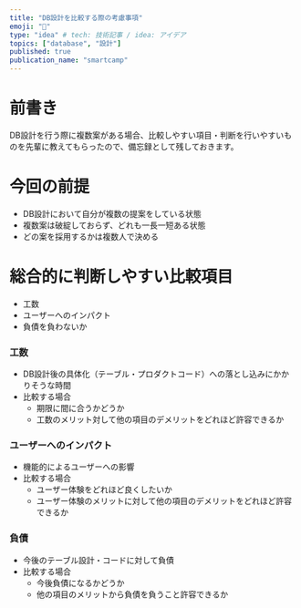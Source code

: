 ```yaml
---
title: "DB設計を比較する際の考慮事項"
emoji: "🪼"
type: "idea" # tech: 技術記事 / idea: アイデア
topics: ["database", "設計"]
published: true
publication_name: "smartcamp"
---
```


# 前書き
DB設計を行う際に複数案がある場合、比較しやすい項目・判断を行いやすいものを先輩に教えてもらったので、備忘録として残しておきます。
# 今回の前提
- DB設計において自分が複数の提案をしている状態
- 複数案は破綻しておらず、どれも一長一短ある状態
- どの案を採用するかは複数人で決める
# 総合的に判断しやすい比較項目
- 工数
- ユーザーへのインパクト
- 負債を負わないか
### 工数
- DB設計後の具体化（テーブル・プロダクトコード）への落とし込みにかかりそうな時間
- 比較する場合
    - 期限に間に合うかどうか
    - 工数のメリット対して他の項目のデメリットをどれほど許容できるか
### ユーザーへのインパクト
- 機能的によるユーザーへの影響
- 比較する場合
    - ユーザー体験をどれほど良くしたいか
    - ユーザー体験のメリットに対して他の項目のデメリットをどれほど許容できるか
### 負債
- 今後のテーブル設計・コードに対して負債
- 比較する場合
    - 今後負債になるかどうか
    - 他の項目のメリットから負債を負うこと許容できるか
